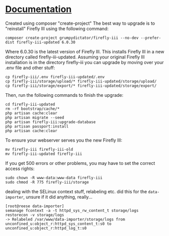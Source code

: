 # [Documentation](https://docs.firefly-iii.org/how-to/firefly-iii/upgrade/self-managed/)

Created using composer "create-project"
The best way to upgrade is to "reinstall" Firefly III using the following command:

```
composer create-project grumpydictator/firefly-iii --no-dev --prefer-dist firefly-iii-updated 6.0.30
```

Where 6.0.30 is the latest version of Firefly III. This installs Firefly III in a new directory called firefly-iii-updated. Assuming your original Firefly III installation is in the directory firefly-iii you can upgrade by moving over your .env file and other stuff:


```
cp firefly-iii/.env firefly-iii-updated/.env
cp firefly-iii/storage/upload/* firefly-iii-updated/storage/upload/
cp firefly-iii/storage/export/* firefly-iii-updated/storage/export/
```

Then, run the following commands to finish the upgrade:

```
cd firefly-iii-updated
rm -rf bootstrap/cache/*
php artisan cache:clear
php artisan migrate --seed
php artisan firefly-iii:upgrade-database
php artisan passport:install
php artisan cache:clear
```

To ensure your webserver serves you the new Firefly III:


```
mv firefly-iii firefly-iii-old
mv firefly-iii-updated firefly-iii
```

If you get 500 errors or other problems, you may have to set the correct access rights:


```
sudo chown -R www-data:www-data firefly-iii
sudo chmod -R 775 firefly-iii/storage
```

dealing with the SELinux context stuff, relabeling etc.
did this for the ```data-importer```, unsure if it did anything, really...

```
[root@reese data-importer]
semanage fcontext -a -t httpd_sys_rw_content_t storage/logs
restorecon -v storage/logs
-> Relabeled /var/www/data-importer/storage/logs from unconfined_u:object_r:httpd_sys_content_t:s0 to unconfined_u:object_r:httpd_log_t:s0

```

